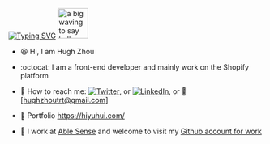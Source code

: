[![Typing SVG](https://readme-typing-svg.herokuapp.com?font=VT323&pause=1000&width=435&lines=Welcome+to+my+Github+homepage!+)](https://git.io/typing-svg) <img src="https://user-images.githubusercontent.com/84819219/210441416-67221157-9cd0-40b2-9c0c-2ba98a12fde5.gif" alt="a big waving to say hello" width="60px">  
    
- 😆 Hi, I am Hugh Zhou

- :octocat: I am a front-end developer and mainly work on the Shopify platform          

- 💬 How to reach me: [![Twitter][1.2]][1], or [![LinkedIn][2.2]][2], or 📧 [hughzhoutrt@gmail.com]   
<!-- Icons -->  
[1.2]: http://i.imgur.com/wWzX9uB.png (twitter icon without padding)  
[2.2]: https://raw.githubusercontent.com/MartinHeinz/MartinHeinz/master/linkedin-3-16.png (LinkedIn icon without padding)  
<!-- Links to your social media accounts -->  
[1]: https://twitter.com/Hugh_Zhou_  
[2]: https://www.linkedin.com/in/hugh-yuhui-zhou-47181b170/  
     
- :feet: Portfolio https://hiyuhui.com/    
     
- :office: I work at [Able Sense](https://ablesense.com/) and welcome to visit my [Github account for work](https://github.com/ablesense-hugh)
